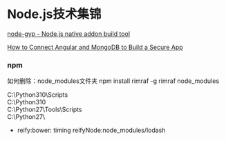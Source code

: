# Node.js技术集锦

[node-gyp - Node.js native addon build tool](https://github.com/nodejs/node-gyp#on-windows)

[How to Connect Angular and MongoDB to Build a Secure App](https://www.codeproject.com/Articles/5246060/How-to-Connect-Angular-and-MongoDB-to-Build-a-Secu)

### npm
如何删除：node_modules文件夹
npm install rimraf -g
rimraf node_modules

C:\Python310\Scripts\
C:\Python310\
C:\Python27\Tools\Scripts\
C:\Python27\

- reify:bower: timing reifyNode:node_modules/lodash